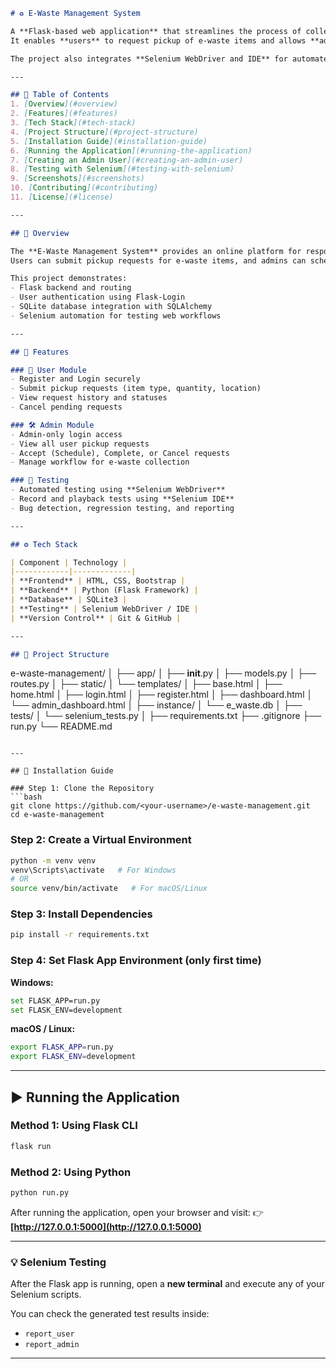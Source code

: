 
```markdown
# ♻️ E-Waste Management System

A **Flask-based web application** that streamlines the process of collecting and managing electronic waste.  
It enables **users** to request pickup of e-waste items and allows **administrators** to manage, accept, reject, or complete those requests.

The project also integrates **Selenium WebDriver and IDE** for automated web testing.

---

## 📖 Table of Contents
1. [Overview](#overview)
2. [Features](#features)
3. [Tech Stack](#tech-stack)
4. [Project Structure](#project-structure)
5. [Installation Guide](#installation-guide)
6. [Running the Application](#running-the-application)
7. [Creating an Admin User](#creating-an-admin-user)
8. [Testing with Selenium](#testing-with-selenium)
9. [Screenshots](#screenshots)
10. [Contributing](#contributing)
11. [License](#license)

---

## 🧩 Overview

The **E-Waste Management System** provides an online platform for responsible disposal of electronic waste.  
Users can submit pickup requests for e-waste items, and admins can schedule, complete, or cancel requests.

This project demonstrates:
- Flask backend and routing  
- User authentication using Flask-Login  
- SQLite database integration with SQLAlchemy  
- Selenium automation for testing web workflows  

---

## 🚀 Features

### 👥 User Module
- Register and Login securely  
- Submit pickup requests (item type, quantity, location)  
- View request history and statuses  
- Cancel pending requests  

### 🛠️ Admin Module
- Admin-only login access  
- View all user pickup requests  
- Accept (Schedule), Complete, or Cancel requests  
- Manage workflow for e-waste collection  

### 🧪 Testing
- Automated testing using **Selenium WebDriver**  
- Record and playback tests using **Selenium IDE**  
- Bug detection, regression testing, and reporting  

---

## ⚙️ Tech Stack

| Component | Technology |
|------------|-------------|
| **Frontend** | HTML, CSS, Bootstrap |
| **Backend** | Python (Flask Framework) |
| **Database** | SQLite3 |
| **Testing** | Selenium WebDriver / IDE |
| **Version Control** | Git & GitHub |

---

## 📂 Project Structure

```

e-waste-management/
│
├── app/
│   ├── **init**.py
│   ├── models.py
│   ├── routes.py
│   ├── static/
│   └── templates/
│       ├── base.html
│       ├── home.html
│       ├── login.html
│       ├── register.html
│       ├── dashboard.html
│       └── admin_dashboard.html
│
├── instance/
│   └── e_waste.db
│
├── tests/
│   └── selenium_tests.py
│
├── requirements.txt
├── .gitignore
├── run.py
└── README.md

````

---

## 🧰 Installation Guide

### Step 1: Clone the Repository
```bash
git clone https://github.com/<your-username>/e-waste-management.git
cd e-waste-management
````

### Step 2: Create a Virtual Environment

```bash
python -m venv venv
venv\Scripts\activate   # For Windows
# OR
source venv/bin/activate   # For macOS/Linux
```

### Step 3: Install Dependencies

```bash
pip install -r requirements.txt
```

### Step 4: Set Flask App Environment (only first time)

**Windows:**

```bash
set FLASK_APP=run.py
set FLASK_ENV=development
```

**macOS / Linux:**

```bash
export FLASK_APP=run.py
export FLASK_ENV=development
```

---

## ▶️ Running the Application

### Method 1: Using Flask CLI

```bash
flask run
```

### Method 2: Using Python

```bash
python run.py
```

After running the application, open your browser and visit:
👉 **[http://127.0.0.1:5000](http://127.0.0.1:5000)**

---

### 💡 Selenium Testing

After the Flask app is running,
open a **new terminal** and execute any of your Selenium scripts.

You can check the generated test results inside:

* `report_user`
* `report_admin`

---

```

```
